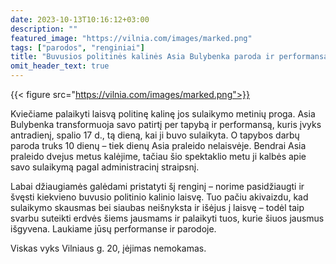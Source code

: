 ```yaml
---
date: 2023-10-13T10:16:12+03:00
description: ""
featured_image: "https://vilnia.com/images/marked.png"
tags: ["parodos", "renginiai"]
title: "Buvusios politinės kalinės Asia Bulybenka paroda ir performansas 'Žymė'"
omit_header_text: true
---
```

{{< figure src="https://vilnia.com/images/marked.png">}}

Kviečiame palaikyti laisvą politinę kalinę jos sulaikymo metinių proga. Asia Bulybenka transformuoja savo patirtį per tapybą ir performansą, kuris įvyks antradienį, spalio 17 d., tą dieną, kai ji buvo sulaikyta. O tapybos darbų paroda truks 10 dienų – tiek dienų Asia praleido nelaisvėje. Bendrai Asia praleido dvejus metus kalėjime, tačiau šio spektaklio metu ji kalbės apie savo sulaikymą pagal administracinį straipsnį.

Labai džiaugiamės galėdami pristatyti šį renginį – norime pasidžiaugti ir švęsti kiekvieno buvusio politinio kalinio laisvę. Tuo pačiu akivaizdu, kad sulaikymo skausmas bei siaubas neišnyksta ir išėjus į laisvę – todėl taip svarbu suteikti erdvės šiems jausmams ir palaikyti tuos, kurie šiuos jausmus išgyvena.
Laukiame jūsų performanse ir parodoje.

Viskas vyks Vilniaus g. 20, įėjimas nemokamas.